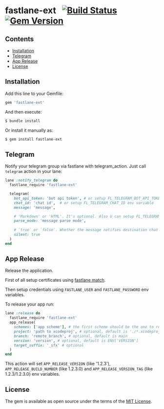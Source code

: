 # fastlane-ext &nbsp; [![Build Status](https://github.com/appsurd/fastlane-ext/workflows/publish/badge.svg)](https://github.com/appsurd/fastlane-ext/actions?query=branch:master)  [![Gem Version](https://badge.fury.io/rb/fastlane-ext.svg)](https://badge.fury.io/rb/fastlane-ext)

## Contents
- [Installation](#installation)
- [Telegram](#telegram)
- [App Release](#app-release)
- [License](#license)

## Installation

Add this line to your Gemfile:

```ruby
gem 'fastlane-ext'
```

And then execute:
```bash
$ bundle install
```
Or install it manually as:
```bash
$ gem install fastlane-ext
```

## Telegram

Notify your telegram group via fastlane with telegram_action.
Just call `telegram` action in your lane:

```ruby
lane :notify_telegram do
  fastlane_require 'fastlane-ext'

  telegram(
    bot_api_token: 'bot api token', # or setup FL_TELEGRAM_BOT_API_TOKEN env variable
    chat_id: 'chat id',  # or setup FL_TELEGRAM_CHAT_ID env variable
    message: 'message',

    # 'Markdown' or 'HTML'. It's optional. Also U can setup FL_TELEGRAM_MESSAGE_PARSE_MODE env variable
    parse_mode: 'message parse mode', 
    
    # `true` or `false`. Whether the message notifies destination chat on arrival. By default notifications are skipped.
    silent: true
  )
end
```

## App Release

Release the application.

First of all setup certificates using [fastlane match](https://docs.fastlane.tools/actions/match/).

Then setup credentials using `FASTLANE_USER` and `FASTLANE_PASSWORD` env variables.

To release your app run:

```ruby
lane :release do
  fastlane_require 'fastlane-ext'
  app_release(
    schemes: ['app scheme'], # the first scheme should be the one to release
    project: 'path to xcodeproj', # optional, default is './*.xcodeproj'
    branch: 'remote_branch', # optional, default is main
    version: 'version', # optional, default is ENV['VERSION']
    target_suffix: '_sfx' # optional
  )
end
```

This action will set `APP_RELEASE_VERSION` (like '1.2.3'), `APP_RELEASE_BUILD_NUMBER` (like 1.2.3.0) and `APP_RELEASE_VERSION_TAG` (like 1.2.3/1.2.3.0) env variables. 


## License

The gem is available as open source under the terms of the [MIT License](http://opensource.org/licenses/MIT).
